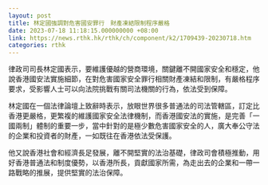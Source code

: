```yaml
---
layout: post
title: 林定國強調對危害國安罪行　財產凍結限制程序嚴格
date: 2023-07-18 11:18:15.000000000 +08:00
link: https://news.rthk.hk/rthk/ch/component/k2/1709439-20230718.htm
categories: rthk
---
```


律政司司長林定國表示，要維護優越的營商環境，關鍵離不開國家安全和穩定，他說香港國安法實施細節，在對危害國家安全罪行相關財產凍結和限制，有嚴格程序要求，受影響人士可以向法院挑戰有關司法機關的行為，依法受到保障。

林定國在一個法律論壇上致辭時表示，放眼世界很多普通法的司法管轄區，訂定比香港更嚴格，更繁複的維護國家安全法律機制，而香港國安法的實施，是完善「一國兩制」體制的重要一步，當中針對的是極少數危害國家安全的人，廣大奉公守法的企業和投資者的財產，一如既往在香港依法受保護。

他又說香港社會和經濟長足發展，離不開堅實的法治基礎，律政司會積極推動，用好香港普通法和制度優勢，以香港所長，貢獻國家所需，為走出去的企業和一帶一路戰略的推展，提供堅實的法治保障。
